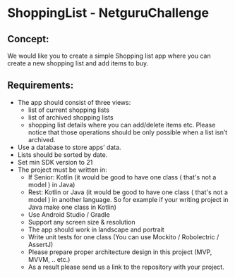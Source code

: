 # ShoppingList - NetguruChallenge

## Concept:
We would like you to create a simple Shopping list app where you can create a new shopping list
and add items to buy.
## Requirements:
* The app should consist of three views:
    - list of current shopping lists
    - list of archived shopping lists
    - shopping list details where you can add/delete items etc. Please notice that those operations should be only possible when a list isn’t archived.
* Use a database to store apps’ data.
* Lists should be sorted by date.
* Set min SDK version to 21
* The project must be written in:
    - If Senior: Kotlin (it would be good to have one class ( that's not a model ) in Java)
    - Rest: Kotlin or Java (it would be good to have one class ( that's not a model ) in another language. So for example if your writing project in Java make one class in Kotlin)
    - Use Android Studio / Gradle
    - Support any screen size & resolution
    - The app should work in landscape and portrait
    - Write unit tests for one class (You can use Mockito / Robolectric / AssertJ)
    - Please prepare proper architecture design in this project (MVP, MVVM, .. etc.)
    - As a result please send us a link to the repository with your project.